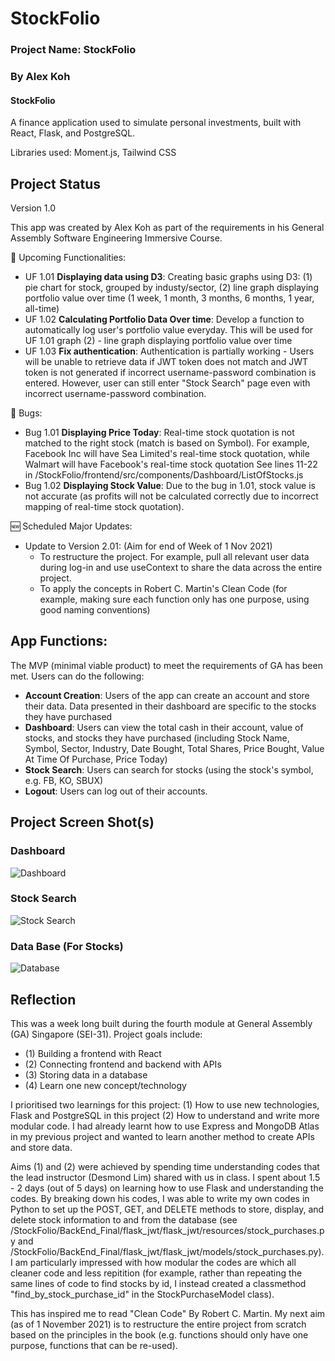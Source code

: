 
# StockFolio

### Project Name: StockFolio

### By Alex Koh


#### StockFolio 

A finance application used to simulate personal investments, built with React, Flask, and PostgreSQL. 

Libraries used: Moment.js, Tailwind CSS

## Project Status
Version 1.0 

This app was created by Alex Koh as part of the requirements in his General Assembly Software Engineering Immersive Course. 

🔨 Upcoming Functionalities:
- UF 1.01 **Displaying data using D3**: Creating basic graphs using D3: (1) pie chart for stock, grouped by industy/sector, (2) line graph displaying portfolio value over time (1 week, 1 month, 3 months, 6 months, 1 year, all-time) 
- UF 1.02 **Calculating Portfolio Data Over time**: Develop a function to automatically log user's portfolio value everyday. This will be used for UF 1.01 graph (2) - line graph displaying portfolio value over time
- UF 1.03 **Fix authentication**: Authentication is partially working - Users will be unable to retrieve data if JWT token does not match and JWT token is not generated if incorrect username-password combination is entered. However, user can still enter "Stock Search" page even with incorrect username-password combination. 

🐞 Bugs:
- Bug 1.01 **Displaying Price Today**: Real-time stock quotation is not matched to the right stock (match is based on Symbol). For example, Facebook Inc will have Sea Limited's real-time stock quotation, while Walmart will have Facebook's real-time stock quotation See lines 11-22 in /StockFolio/frontend/src/components/Dashboard/ListOfStocks.js
- Bug 1.02 **Displaying Stock Value**: Due to the bug in 1.01, stock value is not accurate (as profits will not be calculated correctly due to incorrect mapping of real-time stock quotation).

🆕 Scheduled Major Updates: 
- Update to Version 2.01: (Aim for end of Week of 1 Nov 2021)  
  -  To restructure the project. For example, pull all relevant user data during log-in and use useContext to share the data across the entire project. 
  -  To apply the concepts in Robert C. Martin's Clean Code (for example, making sure each function only has one purpose, using good naming conventions)

## App Functions:

The MVP (minimal viable product) to meet the requirements of GA has been met. Users can do the following:

 - **Account Creation**: Users of the app can create an account and store their data. Data presented in their dashboard are specific to the stocks they have purchased
 - **Dashboard**: Users can view the total cash in their account, value of stocks, and stocks they have purchased (including Stock Name, Symbol, Sector, Industry, Date Bought, Total Shares, Price Bought, Value At Time Of Purchase, Price Today)
 - **Stock Search**: Users can search for stocks (using the stock's symbol, e.g. FB, KO, SBUX)
 - **Logout**: Users can log out of their accounts. 


## Project Screen Shot(s)

### Dashboard

![Dashboard](https://imgur.com/toSRDMO.jpg)

### Stock Search
![Stock Search](https://imgur.com/3tkZVyT.jpg)

### Data Base (For Stocks)
![Database](https://imgur.com/ZDWxyq8.jpg)



## Reflection


This was a week long built during the fourth module at General Assembly (GA) Singapore (SEI-31). Project goals include:
 - (1) Building a frontend with React
 - (2) Connecting frontend and backend with APIs
 - (3) Storing data in a database 
 - (4) Learn one new concept/technology 

I prioritised two learnings for this project: (1) How to use new technologies, Flask and PostgreSQL in this project (2) How to understand and write more modular code. I had already learnt how to use Express and MongoDB Atlas in my previous project and wanted to learn another method to create APIs and store data.

Aims (1) and (2) were achieved by spending time understanding codes that the lead instructor (Desmond Lim) shared with us in class. I spent about 1.5 - 2 days (out of 5 days) on learning how to use Flask and understanding the codes. By breaking down his codes, I was able to write my own codes in Python to set up the POST, GET, and DELETE methods to store, display, and delete stock information to and from the database (see /StockFolio/BackEnd_Final/flask_jwt/flask_jwt/resources/stock_purchases.py and /StockFolio/BackEnd_Final/flask_jwt/flask_jwt/models/stock_purchases.py). I am particularly impressed with how modular the codes are which all cleaner code and less repitition (for example, rather than repeating the same lines of code to find stocks by id, I instead created a classmethod "find_by_stock_purchase_id" in the StockPurchaseModel class). 

This has inspired me to read "Clean Code" By Robert C. Martin. My next aim (as of 1 November 2021) is to restructure the entire project from scratch based on the principles in the book (e.g. functions should only have one purpose, functions that can be re-used).
